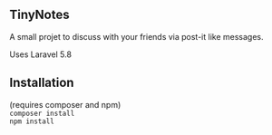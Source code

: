 ## TinyNotes

A small projet to discuss with your friends via post-it like messages.

Uses Laravel 5.8

## Installation

(requires composer and npm) <br>
`composer install` <br>
`npm install`
